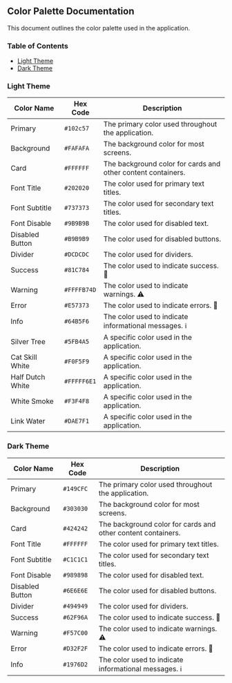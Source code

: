 ## Color Palette Documentation

This document outlines the color palette used in the application. 

### Table of Contents

* [Light Theme](#light-theme)
* [Dark Theme](#dark-theme)

### <a name="light-theme"></a> Light Theme

| Color Name | Hex Code | Description |
|---|---|---|
| Primary | `#102c57` | The primary color used throughout the application. |
| Background | `#FAFAFA` | The background color for most screens. |
| Card | `#FFFFFF` | The background color for cards and other content containers. |
| Font Title | `#202020` | The color used for primary text titles. |
| Font Subtitle | `#737373` | The color used for secondary text titles. |
| Font Disable | `#9B9B9B` | The color used for disabled text. |
| Disabled Button | `#B9B9B9` | The color used for disabled buttons. |
| Divider | `#DCDCDC` | The color used for dividers. |
| Success | `#81C784` | The color used to indicate success. 💚 |
| Warning | `#FFFFB74D` | The color used to indicate warnings. ⚠️ |
| Error | `#E57373` | The color used to indicate errors. 🚨 |
| Info | `#64B5F6` | The color used to indicate informational messages. ℹ️ |
| Silver Tree | `#5FB4A5` | A specific color used in the application. |
| Cat Skill White | `#F0F5F9` | A specific color used in the application. |
| Half Dutch White | `#FFFFF6E1` | A specific color used in the application. |
| White Smoke | `#F3F4F8` | A specific color used in the application. |
| Link Water | `#DAE7F1` | A specific color used in the application. |

### <a name="dark-theme"></a> Dark Theme

| Color Name | Hex Code | Description |
|---|---|---|
| Primary | `#149CFC` | The primary color used throughout the application. |
| Background | `#303030` | The background color for most screens. |
| Card | `#424242` | The background color for cards and other content containers. |
| Font Title | `#FFFFFF` | The color used for primary text titles. |
| Font Subtitle | `#C1C1C1` | The color used for secondary text titles. |
| Font Disable | `#989898` | The color used for disabled text. |
| Disabled Button | `#6E6E6E` | The color used for disabled buttons. |
| Divider | `#494949` | The color used for dividers. |
| Success | `#62F96A` | The color used to indicate success. 💚 |
| Warning | `#F57C00` | The color used to indicate warnings. ⚠️ |
| Error | `#D32F2F` | The color used to indicate errors. 🚨 |
| Info | `#1976D2` | The color used to indicate informational messages. ℹ️ | 

